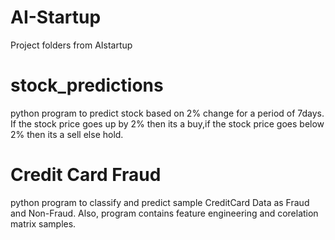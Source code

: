 # AI-Startup
Project folders from AIstartup
# stock_predictions
python program to predict stock based on 2% change for a period of 7days. If the stock price goes up by 2% then its a buy,if the stock price goes below 2% then its a sell else hold.
# Credit Card Fraud
python program to classify and predict sample CreditCard Data as Fraud and Non-Fraud. Also, program contains feature engineering and corelation matrix samples.
